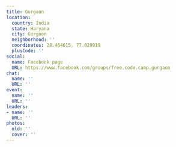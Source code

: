 ```yaml
---
title: Gurgaon
location:
  country: India
  state: Haryana
  city: Gurgaon
  neighborhood: ''
  coordinates: 28.464615, 77.029919
  plusCode: ''
social:
  name: Facebook page
  URL: https://www.facebook.com/groups/free.code.camp.gurgaon
chat:
  name: ''
  URL: ''
event:
  name: ''
  URL: ''
leaders:
- name: ''
  URL: ''
photos:
  old: ''
  cover: ''
---
```

